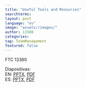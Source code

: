 ```yaml
---
title: "Useful Tools and Resources"
searchterms:
layout: post
language: "es"
image: "assets//images/"
author: 13380
categories:
tag: TeamManagement
featured: false
---
```

FTC 13380<br>

Diapositivas:<br>
EN: <a href="/translations/en-us/TeamManagement/UsefulTools.pptx">PPTX</a>,
 <a href="/translations/en-us/TeamManagement/UsefulTools.pdf">PDF</a><br>
ES: <a href="/translations/es/TeamManagement/UsefulToolsES.pptx">PPTX</a>,
 <a href="/translations/es/TeamManagement/UsefulToolsES.pdf">PDF</a>
